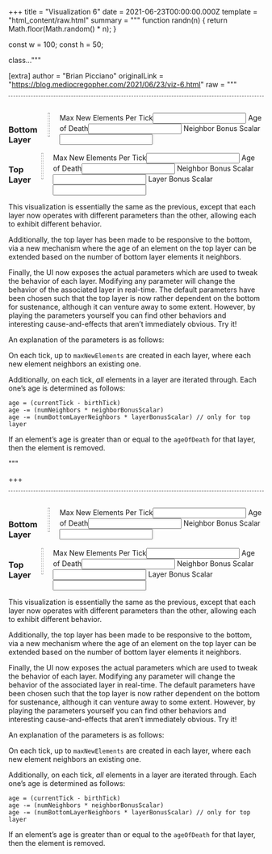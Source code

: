 
+++
title = "Visualization 6"
date = 2021-06-23T00:00:00.000Z
template = "html_content/raw.html"
summary = """
function randn(n) {
    return Math.floor(Math.random() * n);
}

const w = 100;
const h = 50;

class..."""

[extra]
author = "Brian Picciano"
originalLink = "https://blog.mediocregopher.com/2021/06/23/viz-6.html"
raw = """
<script type="text/javascript">

function randn(n) {
    return Math.floor(Math.random() * n);
}

const w = 100;
const h = 50;

class Canvas {
  constructor(canvasDOM) {
    this.dom = canvasDOM;
    this.ctx = canvasDOM.getContext("2d");

    // expand canvas element's width to match parent.
    this.dom.width = this.dom.parentElement.offsetWidth;

    // rectSize must be an even number or the pixels don't display nicely.
    this.rectSize = Math.floor(this.dom.width / w /2) * 2;

    this.dom.width = w * this.rectSize;
    this.dom.height = h * this.rectSize;
  }

  rectSize() {
    return Math.floor(this.dom.width / w);
  }
}

class Layer {
  constructor(className, newEl, {
    maxNewElsPerTick = 10,
    ageOfDeath = 60,
    neighborBonusScalar = 1,
    layerBonusScalar = 1,
    chaos = 0,
  } = {}) {
    this.className = className;
    this.els = {};
    this.diff = {};

    this.newEl = newEl;
    this.maxNewElsPerTick = maxNewElsPerTick;
    this.ageOfDeath = ageOfDeath;
    this.neighborBonusScalar = neighborBonusScalar;
    this.layerBonusScalar = layerBonusScalar;
    this.chaos = chaos;
  }

  _normCoord(coord) {
    if (typeof coord !== 'string') coord = JSON.stringify(coord);
    return coord;
  }

  get(coord) {
    return this.els[this._normCoord(coord)];
  }

  getAll() {
    return Object.values(this.els);
  }

  set(coord, el) {
    this.diff[this._normCoord(coord)] = {action: "set", coord: coord, ...el};
  }

  unset(coord) {
    this.diff[this._normCoord(coord)] = {action: "unset"};
  }

  applyDiff() {
    for (const coordStr in this.diff) {
      const el = this.diff[coordStr];
      delete this.diff[coordStr];

      if (el.action == "set") {
        delete el.action;
        this.els[coordStr] = el;
      } else {
        delete this.els[coordStr];
      }
    }
  }

  update(state, prevLayer) {
    // Apply diff from previous update first. The diff can't be applied last
    // because it needs to be present during the draw phase.
    this.applyDiff();

    const allEls = this.getAll().sort(() => Math.random() - 0.5);

    if (allEls.length == 0) {
      const nEl = this.newEl([])
      nEl.tick = state.tick;
      this.set([w/2, h/2], nEl);
      return;
    }

    let newEls = 0;
    for (const el of allEls) {
      const nCoord = randEmptyNeighboringCoord(this, el.coord);
      if (!nCoord) continue; // el has no empty neighboring spots

      const nEl = this.newEl(neighboringElsOf(this, nCoord))
      nEl.tick = state.tick;
      this.set(nCoord, nEl);

      newEls++;
      if (newEls >= this.maxNewElsPerTick) break;
    }

    for (const el of allEls) {
      const age = state.tick - el.tick;
      const neighborBonus = neighboringElsOf(this, el.coord).length * this.neighborBonusScalar;

      const layerBonus = prevLayer
        ? neighboringElsOf(prevLayer, el.coord, true).length * this.layerBonusScalar
        : 0;

      const chaos = (this.chaos > 0) ? randn(this.chaos) : 0;

      if (age - neighborBonus - layerBonus + chaos >= this.ageOfDeath) {
        this.unset(el.coord);
      }
    }
}

  draw(canvas) {
    for (const coordStr in this.diff) {
      const el = this.diff[coordStr];
      const coord = JSON.parse(coordStr);

      if (el.action == "set") {
        canvas.ctx.fillStyle = `hsl(${el.h}, ${el.s}, ${el.l})`;
        canvas.ctx.fillRect(
          coord[0]*canvas.rectSize, coord[1]*canvas.rectSize,
          canvas.rectSize, canvas.rectSize,
        );

      } else {
        canvas.ctx.clearRect(
          coord[0]*canvas.rectSize, coord[1]*canvas.rectSize,
          canvas.rectSize, canvas.rectSize,
        );
      }
    }
  }
}

const neighbors = [
    [-1, -1],   [0, -1],   [1, -1],
    [-1, 0], /* [0, 0], */ [1, 0],
    [-1, 1],    [0, 1],    [1, 1],
];

function neighborsOf(coord) {
  return neighbors.map((n) => {
    let nX = coord[0]+n[0];
    let nY = coord[1]+n[1];
    nX = (nX + w) % w;
    nY = (nY + h) % h;
    return [nX, nY];
  });
}

function randEmptyNeighboringCoord(layer, coord) {
  const neighbors = neighborsOf(coord).sort(() => Math.random() - 0.5);
  for (const nCoord of neighbors) {
    if (!layer.get(nCoord)) return nCoord;
  }
  return null;
}

function neighboringElsOf(layer, coord, includeCoord = false) {
  const neighboringEls = [];

  const neighboringCoords = neighborsOf(coord);
  if (includeCoord) neighboringCoords.push(coord);

  for (const nCoord of neighboringCoords) {
    const el = layer.get(nCoord);
    if (el) neighboringEls.push(el);
  }
  return neighboringEls;
}

const drift = 30;
function mkNewEl(l) {
  return (nEls) => {
    const s = "100%";
    if (nEls.length == 0) {
      return {
        h: randn(360),
        s: s,
        l: l,
      };
    }

    // for each h (which can be considered as degrees around a circle) break the h
    // down into x and y vectors, and add those up separately. Then find the angle
    // between those two resulting vectors, and that's the "average" h value.
    let x = 0;
    let y = 0;
    nEls.forEach((el) => {
      const hRad = el.h * Math.PI / 180;
      x += Math.cos(hRad);
      y += Math.sin(hRad);
    });

    let h = Math.atan2(y, x);
    h = h / Math.PI * 180;

    // apply some random drift, normalize
    h += (Math.random() * drift * 2) - drift;
    h = (h + 360) % 360;

    return {
      h: h,
      s: s,
      l: l,
    };
  }
}

class Universe {
  constructor(canvasesByClass, layers) {
    this.canvasesByClass = canvasesByClass;
    this.state = {
      tick: 0,
      layers: layers,
    };
  }

  update() {
    this.state.tick++;
    let prevLayer;
    this.state.layers.forEach((layer) => {
        layer.update(this.state, prevLayer);
        prevLayer = layer;
    });
  }

  draw() {
    this.state.layers.forEach((layer) => {
      if (!this.canvasesByClass[layer.className]) return;
      this.canvasesByClass[layer.className].forEach((canvas) => {
        layer.draw(canvas);
      });
    });
  }
}

</script>

<style>

.canvasContainer {
  display: grid;
  margin-bottom: 2rem;
  text-align: center;
}

canvas {
  border: 1px dashed #AAA;
  width: 100%;
  grid-area: 1/1/2/2;
}

</style>

<div class="canvasContainer">
  <canvas class="layer1"></canvas>
  <canvas class="layer2"></canvas>
</div>

<div class="row">

  <div class="columns six">
    <h3>Bottom Layer</h3>
    <div class="canvasContainer"><canvas class="layer1"></canvas></div>
    <div class="layer1 layerParams">
        <label>Max New Elements Per Tick</label><input type="text" param="maxNewElsPerTick" />
        <label>Age of Death</label><input type="text" param="ageOfDeath" />
        <label>Neighbor Bonus Scalar</label><input type="text" param="neighborBonusScalar" />
    </div>
  </div>

  <div class="columns six">
    <h3>Top Layer</h3>
    <div class="canvasContainer"><canvas class="layer2"></canvas></div>
    <div class="layer2 layerParams">
        <label>Max New Elements Per Tick</label><input type="text" param="maxNewElsPerTick" />
        <label>Age of Death</label><input type="text" param="ageOfDeath" />
        <label>Neighbor Bonus Scalar</label><input type="text" param="neighborBonusScalar" />
        <label>Layer Bonus Scalar</label><input type="text" param="layerBonusScalar" />
    </div>
  </div>

</div>

<p>This visualization is essentially the same as the previous, except that each
layer now operates with different parameters than the other, allowing each to
exhibit different behavior.</p>

<p>Additionally, the top layer has been made to be responsive to the bottom, via a
new mechanism where the age of an element on the top layer can be extended based
on the number of bottom layer elements it neighbors.</p>

<p>Finally, the UI now exposes the actual parameters which are used to tweak the
behavior of each layer. Modifying any parameter will change the behavior of the
associated layer in real-time. The default parameters have been chosen such that
the top layer is now rather dependent on the bottom for sustenance, although it
can venture away to some extent. However, by playing the parameters yourself you
can find other behaviors and interesting cause-and-effects that aren’t
immediately obvious. Try it!</p>

<p>An explanation of the parameters is as follows:</p>

<p>On each tick, up to <code class="language-plaintext highlighter-rouge">maxNewElements</code> are created in each layer, where each new
element neighbors an existing one.</p>

<p>Additionally, on each tick, <em>all</em> elements in a layer are iterated through. Each
one’s age is determined as follows:</p>

<div class="language-plaintext highlighter-rouge"><div class="highlight"><pre class="highlight"><code>age = (currentTick - birthTick)
age -= (numNeighbors * neighborBonusScalar)
age -= (numBottomLayerNeighbors * layerBonusScalar) // only for top layer
</code></pre></div></div>

<p>If an element’s age is greater than or equal to the <code class="language-plaintext highlighter-rouge">ageOfDeath</code> for that layer,
then the element is removed.</p>

<script>

const canvasesByClass = {};
[...document.getElementsByTagName("canvas")].forEach((canvasDOM) => {

  const canvas = new Canvas(canvasDOM);
  canvasDOM.classList.forEach((name) => {
    if (!canvasesByClass[name]) canvasesByClass[name] = [];
    canvasesByClass[name].push(canvas);
  })
});

const layers = [

  new Layer("layer1", mkNewEl("90%"), {
    maxNewElsPerTick: 2,
    ageOfDeath: 30,
    neighborBonusScalar: 50,
  }),

  new Layer("layer2", mkNewEl("50%", ), {
    maxNewElsPerTick: 10,
    ageOfDeath: 1,
    neighborBonusScalar: 15,
    layerBonusScalar: 5,
  }),

];

for (const layer of layers) {
    document.querySelectorAll(`.${layer.className}.layerParams > input`).forEach((input) => {
        const param = input.getAttribute("param");

        // pre-fill input values
        input.value = layer[param];

        input.onchange = () => {
            console.log(`setting ${layer.className}.${param} to ${input.value}`);
            layer[param] = input.value;
        };
    });
}

const universe = new Universe(canvasesByClass, layers);

const requestAnimationFrame =
  window.requestAnimationFrame ||
  window.mozRequestAnimationFrame ||
  window.webkitRequestAnimationFrame ||
  window.msRequestAnimationFrame;

function doTick() {
  universe.update();
  universe.draw();
  requestAnimationFrame(doTick);
}

doTick();

</script>"""

+++
<script type="text/javascript">

function randn(n) {
    return Math.floor(Math.random() * n);
}

const w = 100;
const h = 50;

class Canvas {
  constructor(canvasDOM) {
    this.dom = canvasDOM;
    this.ctx = canvasDOM.getContext("2d");

    // expand canvas element's width to match parent.
    this.dom.width = this.dom.parentElement.offsetWidth;

    // rectSize must be an even number or the pixels don't display nicely.
    this.rectSize = Math.floor(this.dom.width / w /2) * 2;

    this.dom.width = w * this.rectSize;
    this.dom.height = h * this.rectSize;
  }

  rectSize() {
    return Math.floor(this.dom.width / w);
  }
}

class Layer {
  constructor(className, newEl, {
    maxNewElsPerTick = 10,
    ageOfDeath = 60,
    neighborBonusScalar = 1,
    layerBonusScalar = 1,
    chaos = 0,
  } = {}) {
    this.className = className;
    this.els = {};
    this.diff = {};

    this.newEl = newEl;
    this.maxNewElsPerTick = maxNewElsPerTick;
    this.ageOfDeath = ageOfDeath;
    this.neighborBonusScalar = neighborBonusScalar;
    this.layerBonusScalar = layerBonusScalar;
    this.chaos = chaos;
  }

  _normCoord(coord) {
    if (typeof coord !== 'string') coord = JSON.stringify(coord);
    return coord;
  }

  get(coord) {
    return this.els[this._normCoord(coord)];
  }

  getAll() {
    return Object.values(this.els);
  }

  set(coord, el) {
    this.diff[this._normCoord(coord)] = {action: "set", coord: coord, ...el};
  }

  unset(coord) {
    this.diff[this._normCoord(coord)] = {action: "unset"};
  }

  applyDiff() {
    for (const coordStr in this.diff) {
      const el = this.diff[coordStr];
      delete this.diff[coordStr];

      if (el.action == "set") {
        delete el.action;
        this.els[coordStr] = el;
      } else {
        delete this.els[coordStr];
      }
    }
  }

  update(state, prevLayer) {
    // Apply diff from previous update first. The diff can't be applied last
    // because it needs to be present during the draw phase.
    this.applyDiff();

    const allEls = this.getAll().sort(() => Math.random() - 0.5);

    if (allEls.length == 0) {
      const nEl = this.newEl([])
      nEl.tick = state.tick;
      this.set([w/2, h/2], nEl);
      return;
    }

    let newEls = 0;
    for (const el of allEls) {
      const nCoord = randEmptyNeighboringCoord(this, el.coord);
      if (!nCoord) continue; // el has no empty neighboring spots

      const nEl = this.newEl(neighboringElsOf(this, nCoord))
      nEl.tick = state.tick;
      this.set(nCoord, nEl);

      newEls++;
      if (newEls >= this.maxNewElsPerTick) break;
    }

    for (const el of allEls) {
      const age = state.tick - el.tick;
      const neighborBonus = neighboringElsOf(this, el.coord).length * this.neighborBonusScalar;

      const layerBonus = prevLayer
        ? neighboringElsOf(prevLayer, el.coord, true).length * this.layerBonusScalar
        : 0;

      const chaos = (this.chaos > 0) ? randn(this.chaos) : 0;

      if (age - neighborBonus - layerBonus + chaos >= this.ageOfDeath) {
        this.unset(el.coord);
      }
    }
}

  draw(canvas) {
    for (const coordStr in this.diff) {
      const el = this.diff[coordStr];
      const coord = JSON.parse(coordStr);

      if (el.action == "set") {
        canvas.ctx.fillStyle = `hsl(${el.h}, ${el.s}, ${el.l})`;
        canvas.ctx.fillRect(
          coord[0]*canvas.rectSize, coord[1]*canvas.rectSize,
          canvas.rectSize, canvas.rectSize,
        );

      } else {
        canvas.ctx.clearRect(
          coord[0]*canvas.rectSize, coord[1]*canvas.rectSize,
          canvas.rectSize, canvas.rectSize,
        );
      }
    }
  }
}

const neighbors = [
    [-1, -1],   [0, -1],   [1, -1],
    [-1, 0], /* [0, 0], */ [1, 0],
    [-1, 1],    [0, 1],    [1, 1],
];

function neighborsOf(coord) {
  return neighbors.map((n) => {
    let nX = coord[0]+n[0];
    let nY = coord[1]+n[1];
    nX = (nX + w) % w;
    nY = (nY + h) % h;
    return [nX, nY];
  });
}

function randEmptyNeighboringCoord(layer, coord) {
  const neighbors = neighborsOf(coord).sort(() => Math.random() - 0.5);
  for (const nCoord of neighbors) {
    if (!layer.get(nCoord)) return nCoord;
  }
  return null;
}

function neighboringElsOf(layer, coord, includeCoord = false) {
  const neighboringEls = [];

  const neighboringCoords = neighborsOf(coord);
  if (includeCoord) neighboringCoords.push(coord);

  for (const nCoord of neighboringCoords) {
    const el = layer.get(nCoord);
    if (el) neighboringEls.push(el);
  }
  return neighboringEls;
}

const drift = 30;
function mkNewEl(l) {
  return (nEls) => {
    const s = "100%";
    if (nEls.length == 0) {
      return {
        h: randn(360),
        s: s,
        l: l,
      };
    }

    // for each h (which can be considered as degrees around a circle) break the h
    // down into x and y vectors, and add those up separately. Then find the angle
    // between those two resulting vectors, and that's the "average" h value.
    let x = 0;
    let y = 0;
    nEls.forEach((el) => {
      const hRad = el.h * Math.PI / 180;
      x += Math.cos(hRad);
      y += Math.sin(hRad);
    });

    let h = Math.atan2(y, x);
    h = h / Math.PI * 180;

    // apply some random drift, normalize
    h += (Math.random() * drift * 2) - drift;
    h = (h + 360) % 360;

    return {
      h: h,
      s: s,
      l: l,
    };
  }
}

class Universe {
  constructor(canvasesByClass, layers) {
    this.canvasesByClass = canvasesByClass;
    this.state = {
      tick: 0,
      layers: layers,
    };
  }

  update() {
    this.state.tick++;
    let prevLayer;
    this.state.layers.forEach((layer) => {
        layer.update(this.state, prevLayer);
        prevLayer = layer;
    });
  }

  draw() {
    this.state.layers.forEach((layer) => {
      if (!this.canvasesByClass[layer.className]) return;
      this.canvasesByClass[layer.className].forEach((canvas) => {
        layer.draw(canvas);
      });
    });
  }
}

</script>

<style>

.canvasContainer {
  display: grid;
  margin-bottom: 2rem;
  text-align: center;
}

canvas {
  border: 1px dashed #AAA;
  width: 100%;
  grid-area: 1/1/2/2;
}

</style>

<div class="canvasContainer">
  <canvas class="layer1"></canvas>
  <canvas class="layer2"></canvas>
</div>

<div class="row">

  <div class="columns six">
    <h3>Bottom Layer</h3>
    <div class="canvasContainer"><canvas class="layer1"></canvas></div>
    <div class="layer1 layerParams">
        <label>Max New Elements Per Tick</label><input type="text" param="maxNewElsPerTick" />
        <label>Age of Death</label><input type="text" param="ageOfDeath" />
        <label>Neighbor Bonus Scalar</label><input type="text" param="neighborBonusScalar" />
    </div>
  </div>

  <div class="columns six">
    <h3>Top Layer</h3>
    <div class="canvasContainer"><canvas class="layer2"></canvas></div>
    <div class="layer2 layerParams">
        <label>Max New Elements Per Tick</label><input type="text" param="maxNewElsPerTick" />
        <label>Age of Death</label><input type="text" param="ageOfDeath" />
        <label>Neighbor Bonus Scalar</label><input type="text" param="neighborBonusScalar" />
        <label>Layer Bonus Scalar</label><input type="text" param="layerBonusScalar" />
    </div>
  </div>

</div>

<p>This visualization is essentially the same as the previous, except that each
layer now operates with different parameters than the other, allowing each to
exhibit different behavior.</p>

<p>Additionally, the top layer has been made to be responsive to the bottom, via a
new mechanism where the age of an element on the top layer can be extended based
on the number of bottom layer elements it neighbors.</p>

<p>Finally, the UI now exposes the actual parameters which are used to tweak the
behavior of each layer. Modifying any parameter will change the behavior of the
associated layer in real-time. The default parameters have been chosen such that
the top layer is now rather dependent on the bottom for sustenance, although it
can venture away to some extent. However, by playing the parameters yourself you
can find other behaviors and interesting cause-and-effects that aren’t
immediately obvious. Try it!</p>

<p>An explanation of the parameters is as follows:</p>

<p>On each tick, up to <code class="language-plaintext highlighter-rouge">maxNewElements</code> are created in each layer, where each new
element neighbors an existing one.</p>

<p>Additionally, on each tick, <em>all</em> elements in a layer are iterated through. Each
one’s age is determined as follows:</p>

<div class="language-plaintext highlighter-rouge"><div class="highlight"><pre class="highlight"><code>age = (currentTick - birthTick)
age -= (numNeighbors * neighborBonusScalar)
age -= (numBottomLayerNeighbors * layerBonusScalar) // only for top layer
</code></pre></div></div>

<p>If an element’s age is greater than or equal to the <code class="language-plaintext highlighter-rouge">ageOfDeath</code> for that layer,
then the element is removed.</p>

<script>

const canvasesByClass = {};
[...document.getElementsByTagName("canvas")].forEach((canvasDOM) => {

  const canvas = new Canvas(canvasDOM);
  canvasDOM.classList.forEach((name) => {
    if (!canvasesByClass[name]) canvasesByClass[name] = [];
    canvasesByClass[name].push(canvas);
  })
});

const layers = [

  new Layer("layer1", mkNewEl("90%"), {
    maxNewElsPerTick: 2,
    ageOfDeath: 30,
    neighborBonusScalar: 50,
  }),

  new Layer("layer2", mkNewEl("50%", ), {
    maxNewElsPerTick: 10,
    ageOfDeath: 1,
    neighborBonusScalar: 15,
    layerBonusScalar: 5,
  }),

];

for (const layer of layers) {
    document.querySelectorAll(`.${layer.className}.layerParams > input`).forEach((input) => {
        const param = input.getAttribute("param");

        // pre-fill input values
        input.value = layer[param];

        input.onchange = () => {
            console.log(`setting ${layer.className}.${param} to ${input.value}`);
            layer[param] = input.value;
        };
    });
}

const universe = new Universe(canvasesByClass, layers);

const requestAnimationFrame =
  window.requestAnimationFrame ||
  window.mozRequestAnimationFrame ||
  window.webkitRequestAnimationFrame ||
  window.msRequestAnimationFrame;

function doTick() {
  universe.update();
  universe.draw();
  requestAnimationFrame(doTick);
}

doTick();

</script>
